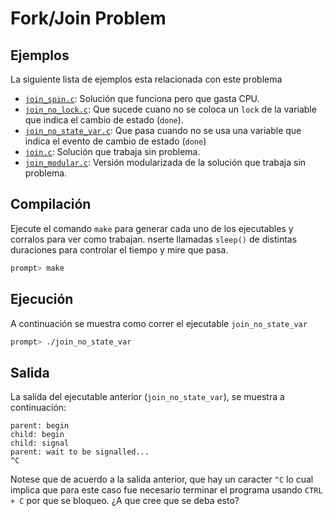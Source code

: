 # Fork/Join Problem

## Ejemplos

La siguiente lista de ejemplos esta relacionada con este problema

- [`join_spin.c`](join_spin.c): Solución que funciona pero que gasta CPU.
- [`join_no_lock.c`](join_no_lock.c): Que sucede cuano no se coloca un `lock` de la variable que indica el cambio de estado (`done`).
- [`join_no_state_var.c`](join_no_state_var.c): Que pasa cuando no se usa una variable que indica el evento de cambio de estado (`done`)
- [`join.c`](join.c): Solución que trabaja sin problema.
- [`join_modular.c`](join_modular.c): Versión modularizada de la solución que trabaja sin problema.

## Compilación

Ejecute el comando `make` para generar cada uno de los ejecutables y corralos para ver como trabajan. nserte llamadas `sleep()` de distintas duraciones para controlar el tiempo y mire que pasa.

```sh
prompt> make
```

## Ejecución

A continuación se muestra como correr el ejecutable `join_no_state_var`

```sh
prompt> ./join_no_state_var
```

## Salida

La salida del ejecutable anterior (`join_no_state_var`), se muestra a continuación:

```
parent: begin
child: begin
child: signal
parent: wait to be signalled...
^C
```

Notese que de acuerdo a la salida anterior, que hay un caracter `^C` lo cual implica que para este caso fue necesario terminar el programa usando `CTRL + C` por que se bloqueo. ¿A que cree que se deba esto?